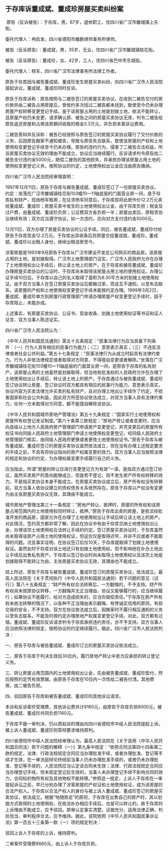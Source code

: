 ## 于存库诉董成斌、董成珍房屋买卖纠纷案

 原告（反诉被告）：于存库，男，67岁，退休职工，住四川省广汉市雒城镇上东街。

委托代理人：冉启发，四川省德阳市雒鹏律师事务所律师。

被告（反诉原告）：董成斌，男，35岁，无业，住四川省广汉市雒城镇桂花街。

被告（反诉原告）：董成珍，女，42岁，工人，住四川省巴中市东城街。

委托代理人：杨军，四川省广汉市法律事务所法律工作者。

原告于存库因与被告董成斌、董成珍发生房屋买卖纠纷，向四川省广汉市人民法院提起诉讼，董成斌、董成珍同时反诉。

原告于存库诉称：原告按照与二被告签订的房屋买卖协议，在收到二被告交付的房价款并由二被告占用房屋后，曾依约多次找过二被告都未找到，致使至今仍未办理房屋产权转移变更登记手续。鉴于该房屋占用的土地是划拨土地，依法不能转让，且房屋产权仍未变更，请求确认原、被告之间的房屋买卖协议无效，判令二被告给原告返还房屋和占用该房期间收取的租金3.3万元，并负担本案诉讼费用。

二被告答辩并反诉称：被告已经按照与原告签订的房屋买卖协议履行了交付价款的义务，后因原告搬家不通知被告，导致与原告失去联系，致使该房屋的产权和土地使用权变更登记手续至今仍未办理。原告的违约行为，侵害了二被告合法权益，所诉房屋买卖协议无效的理由不能成立，协议应当继续履行。反诉请求判令原告给二被告支付违约金5000元，赔偿二被告的其他损失，并承担办理该房屋占用土地的使用权变更登记义务。按照协议的约定，土地使用权出让金应当由原告缴纳。

四川省广汉市人民法院经审理查明：

1997年12月11日，原告于存库与被告董成斌、董成珍签订了一份房屋买卖协议，约定：坐落在广汉市雒城镇桂花街103幢10—11轴底层的门面营业房一间，是于存库私有财产，现由杨军租用；在征求杨军同意后，于存库现将此房作价12.2万元卖给董成斌、董成珍；房屋买卖中发生的土地使用权出让金，由于存库负担；税金及过户费，由董成斌、董成珍负担；公证费双方各负担一半；房屋出卖后，原租赁协议继续有效；双方应当遵守协议，如一方违约，应向对方支付违约金5000元。

12月11日，双方办理了房屋买卖协议的公证手续。同日，被告董成斌、董成珍付给原告于存库现金12.2万元，于存库出具收条后将房屋交给董成斌、董成珍。董成斌、董成珍以出租人身份，继续出租该房至今。

涉案房屋是1993年9月原告于存库从广汉市建设开发总公司购买的商品房。该房屋占用的土地，是划拨取得。广汉市土地管理部门证实，广汉市人民政府允许在办理了土地使用权出让手续后，转让该土地上的房产。在于存库和被告董成斌、董成珍办理房屋买卖协议的公证时，于存库尚未取得该房屋占用土地的使用权证。办理公证手续10日后，于存库以自己的名义取得了面积为8.30平方米的划拨土地使用权证。由于双方当事人在签订房屋买卖协议后都搬过家，而且互不通知，以至失去联系，该房屋的产权和土地使用权变更登记手续未能按约定办理。1999年3月2日，董成斌、董成珍单方到房屋行政管理部门申请办理房屋产权变更登记手续时，因于存库阻止，未能办成。

上述事实，有房屋买卖协议、公证书、现金收条、划拨土地使用权证等书证和证人证言、双方当事人陈述证实。

四川省广汉市人民法院认为：

《中华人民共和国民法通则》第五十五条规定：“民事法律行为应当具备下列条件：（一）行为人具有相应的民事行为能力；（二）意思表示真实；（三）不违反法律或者社会公共利益。”第五十七条规定：“民事法律行为从成立时起具有法律约束力。行为人非依法律规定或者取得对方同意，不得擅自变更或者解除。”坐落在广汉市雒城镇桂花街103幢10—11轴底层的门面营业房一间，是原告于存库的私有财产。该房屋占用的土地虽然是划拨取得，但当地有批准权的人民政府允许在办理了土地使用权出让手续后，转让该土地上的房产。于存库通过与被告董成斌、董成珍签订协议转让房屋，签订协议时双方都具有相应的民事行为能力，意思表示真实，协议内容为买卖法律允许买卖的私有财产，且对办理土地出让手续作了约定，不损害国家和社会公共利益，因此双方所签协议依法成立，对双方当事人具有法律约束力，任何一方未取得对方同意，都不能擅自解除该协议。

《中华人民共和国城市房地产管理法》第五十九条规定：“国家实行土地使用权和房屋所有权登记发证制度。”第六十条第三款规定：“房地产转让或者变更时，应当向县级以上地方人民政府房产管理部门申请房产变更登记，并凭变更后的房屋所有权证书向同级人民政府土地管理部门申请土地使用权变更登记，经同级人民政府土地管理部门核实，由同级人民政府更换或者更改土地使用权证书。”原告于存库与被告董成斌、董成珍签订的房屋买卖协议虽然依法成立，但在没有办理上述规定要求的手续之前，不具有将协议指向的房产权属变更的效力。双方当事人应当按照法律的规定和协议的约定，为办理权属变更手续履行自己的义务。

应当指出，所谓“房屋的转让应进行变更登记方为有效”一语，是指双方通过签订协议，虽然买卖房产的意向能够成立，但是若不登记，则不发生房产所有权转移的效力，不是指买卖协议本身不能成立。在房屋买卖协议成立后，房产所有权没有转移前，双方当事人依协议建立的债权债务关系依然存在。原告于存库以产权没有变更为由主张房屋买卖协议无效，其理由不能成立。

城市房地产管理法第三十一条规定：“房地产转让、抵押时，房屋的所有权和该房屋占用范围内的土地使用权同时转让、抵押。”原告于存库出卖的房屋，是依法经批准开发的商品房，国家允许在办理了土地使用权出让手续后转让该土地上的房产。对此情况，签约双方都非常了解，因此在协议中有由于存库交纳土地使用权出让金，办理该宗土地使用权合法转让手续的约定。签订房屋买卖协议时，于存库虽然尚未取得该房产占用土地的使用权证，但这仅仅是取得迟早，并非不应或者不能取得的问题。况且事实证明，在协议签订后仅10天，于存库就取得了划拨土地使用权证。虽然此时于存库对该土地还只有划拨土地使用权，但不影响他在补办土地出让手续后出售私有房产。于存库以签订协议时尚未取得土地使用权以及该宗土地是划拨取得不能转让为由，主张房屋买卖协议无效，其理由也不能成立。

综上所述，原告于存库与被告董成斌、董成珍签订的房屋买卖协议，依法成立。最高人民法院在《关于贯彻执行〈中华人民共和国民法通则〉若干问题的意见（试行）》第八十五条规定：“财产所有权合法转移后，一方翻悔的，不予支持。财产所有权尚未按原协议转移，一方翻悔并无正当理由，协议又能够履行的，应当继续履行；如果协议不能履行，给对方造成损失的，应当负赔偿责任。”于存库在房产所有权未依法转移的情况下，以各种不正当理由表示翻悔，有悖诚实信用的原则，有损交易的安全，不予支持。双方在协议依法成立后，因搬家时不履行相互通知的义务以至失去联系，不能及时按约定办理房地产权属变更登记手续。对此，双方都有过错。董成斌、董成珍反诉请求判令于存库承担违约责任，亦不予支持。双方当事人应当依照法律的规定，按照协议的约定继续履行。据此，四川省广汉市人民法院判决：

一、原告于存库与被告董成斌、董成珍订立的房屋买卖协议依法成立。

二、原告于存库于判决生效后30日内，履行房地产转让中卖方应承担的转让登记义务。

三、转让房屋占用范围内的土地使用权出让金，先由被告董成斌、董成珍垫付，然后按照约定凭有效票据，由原告于存库在10日内一次性给二被告付清。其他费用，由二被告负担。

四、驳回原告于存库和被告董成斌、董成珍的其他诉讼请求。

本诉和反诉案件受理费、其他诉讼费共计9160元，由原告于存库负担8000元，被告董成斌、董成珍共同负担1160元。

于存库不服一审判决，仍以原起诉的理由向四川省德阳市中级人民法院提起上诉。被上诉人董成斌、董成珍则答辩要求维持原判。

四川省德阳市中级人民法院经审理认为，最高人民法院在《关于适用〈中华人民共和国合同法〉若干问题的解释（一）》第九条中规定：“依照合同法第四十四条第二款的规定，法律、行政法规规定合同应当办理批准手续，或者办理批准、登记等手续才生效，在一审法庭辩论终结前当事人仍未办理批准手续的，或者仍未办理批准、登记等手续的，人民法院应当认定该合同未生效；法律、行政法规规定合同应当办理登记手续，但未规定登记后生效的，当事人未办理登记手续不影响合同的效力，合同标的物所有权及其他物权不能转移。”参照这一规定，上诉人于存库在一审提起诉讼之前，早已分别办理了涉案房屋的产权证和土地使用权证，成为该房屋的合法产权人。于存库以合法产权人的身份与被上诉人董成斌、董成珍签订的房屋买卖协议，依法成立。根据“地随房走”的原则，于存库在出售自己的房产时，其以划拨方式取得的土地使用权，在依法补办相应手续后，也是可以转让的。故于存库的上诉理由不能成立，应予驳回。原审认定事实清楚，证据充分，适用法律正确，判处恰当，审判程序合法，应予维持。据此，该院依照《中华人民共和国民事诉讼法》第一百五十三条第一款（一）项的规定判决：

驳回上诉人于存库的上诉，维持原判。

二审案件受理费8660元，由上诉人于存库负担。

